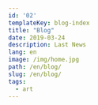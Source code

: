 ```yaml
---
id: '02'
templateKey: blog-index
title: "Blog"
date: 2019-03-24
description: Last News
lang: en
image: /img/home.jpg
path: /en/blog/
slug: /en/blog/
tags:
  - art
---
```

